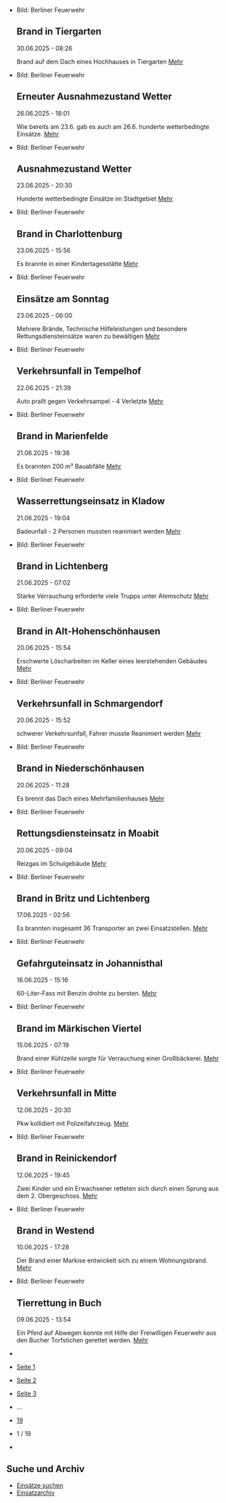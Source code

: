 * Bild: Berliner Feuerwehr

  Brand in Tiergarten
  ----------

   30.06.2025 - 08:26

   Brand auf dem Dach eines Hochhauses in Tiergarten
  [Mehr](https://www.berliner-feuerwehr.de/aktuelles/einsaetze/brand-in-tiergarten-5-4965/)

* Bild: Berliner Feuerwehr

  Erneuter Ausnahmezustand Wetter
  ----------

   26.06.2025 - 18:01

   Wie bereits am 23.6. gab es auch am 26.6. hunderte wetterbedingte Einsätze.
  [Mehr](https://www.berliner-feuerwehr.de/aktuelles/einsaetze/erneuter-ausnahmezustand-wetter-4961/)

* Bild: Berliner Feuerwehr

  Ausnahmezustand Wetter
  ----------

   23.06.2025 - 20:30

   Hunderte wetterbedingte Einsätze im Stadtgebiet
  [Mehr](https://www.berliner-feuerwehr.de/aktuelles/einsaetze/ausnahmezustand-wetter-7-4960/)

* Bild: Berliner Feuerwehr

  Brand in Charlottenburg
  ----------

   23.06.2025 - 15:56

   Es brannte in einer Kindertagesstätte
  [Mehr](https://www.berliner-feuerwehr.de/aktuelles/einsaetze/brand-in-charlottenburg-16-4959/)

* Bild: Berliner Feuerwehr

  Einsätze am Sonntag
  ----------

   23.06.2025 - 06:00

   Mehrere Brände, Technische Hilfeleistungen und besondere Rettungsdiensteinsätze waren zu bewältigen
  [Mehr](https://www.berliner-feuerwehr.de/aktuelles/einsaetze/zusammenfassung-der-einsaetze-sonntag-4956/)

* Bild: Berliner Feuerwehr

  Verkehrsunfall in Tempelhof
  ----------

   22.06.2025 - 21:39

   Auto prallt gegen Verkehrsampel - 4 Verletzte
  [Mehr](https://www.berliner-feuerwehr.de/aktuelles/einsaetze/verkehrsunfall-in-tempelhof-2-4958/)

* Bild: Berliner Feuerwehr

  Brand in Marienfelde
  ----------

   21.06.2025 - 19:38

   Es brannten 200 m³ Bauabfälle
  [Mehr](https://www.berliner-feuerwehr.de/aktuelles/einsaetze/brand-in-marienfelde-2-4955/)

* Bild: Berliner Feuerwehr

  Wasserrettungseinsatz in Kladow
  ----------

   21.06.2025 - 19:04

   Badeunfall - 2 Personen mussten reanimiert werden
  [Mehr](https://www.berliner-feuerwehr.de/aktuelles/einsaetze/wasserrettungseinsatz-in-kladow-4954/)

* Bild: Berliner Feuerwehr

  Brand in Lichtenberg
  ----------

   21.06.2025 - 07:02

   Starke Verrauchung erforderte viele Trupps unter Atemschutz
  [Mehr](https://www.berliner-feuerwehr.de/aktuelles/einsaetze/brand-in-lichtenberg-4-4953/)

* Bild: Berliner Feuerwehr

  Brand in Alt-Hohenschönhausen
  ----------

   20.06.2025 - 15:54

   Erschwerte Löscharbeiten im Keller eines leerstehenden Gebäudes
  [Mehr](https://www.berliner-feuerwehr.de/aktuelles/einsaetze/brand-in-alt-hohenschoenhausen-3-4952/)

* Bild: Berliner Feuerwehr

  Verkehrsunfall in Schmargendorf
  ----------

   20.06.2025 - 15:52

   schwerer Verkehrsunfall, Fahrer musste Reanimiert werden
  [Mehr](https://www.berliner-feuerwehr.de/aktuelles/einsaetze/verkehrsunfall-in-schmargendorf-1-4951/)

* Bild: Berliner Feuerwehr

  Brand in Niederschönhausen
  ----------

   20.06.2025 - 11:28

   Es brennt das Dach eines Mehrfamilienhauses
  [Mehr](https://www.berliner-feuerwehr.de/aktuelles/einsaetze/brand-in-niederschoenhausen-1-4950/)

* Bild: Berliner Feuerwehr

  Rettungsdiensteinsatz in Moabit
  ----------

   20.06.2025 - 09:04

   Reizgas im Schulgebäude
  [Mehr](https://www.berliner-feuerwehr.de/aktuelles/einsaetze/rettungsdiensteinsatz-in-moabit-4949/)

* Bild: Berliner Feuerwehr

  Brand in Britz und Lichtenberg
  ----------

   17.06.2025 - 02:56

   Es brannten insgesamt 36 Transporter an zwei Einsatzstellen.
  [Mehr](https://www.berliner-feuerwehr.de/aktuelles/einsaetze/brand-in-4-4945/)

* Bild: Berliner Feuerwehr

  Gefahrguteinsatz in Johannisthal
  ----------

   16.06.2025 - 15:16

   60-Liter-Fass mit Benzin drohte zu bersten.
  [Mehr](https://www.berliner-feuerwehr.de/aktuelles/einsaetze/gefahrguteinsatz-in-johannisthal-4946/)

* Bild: Berliner Feuerwehr

  Brand im Märkischen Viertel
  ----------

   15.06.2025 - 07:19

   Brand einer Kühlzelle sorgte für Verrauchung einer Großbäckerei.
  [Mehr](https://www.berliner-feuerwehr.de/aktuelles/einsaetze/brand-in-3-4944/)

* Bild: Berliner Feuerwehr

  Verkehrsunfall in Mitte
  ----------

   12.06.2025 - 20:30

   Pkw kollidiert mit Polizeifahrzeug.
  [Mehr](https://www.berliner-feuerwehr.de/aktuelles/einsaetze/brand-in-2-4942/)

* Bild: Berliner Feuerwehr

  Brand in Reinickendorf
  ----------

   12.06.2025 - 19:45

   Zwei Kinder und ein Erwachsener retteten sich durch einen Sprung aus dem 2. Obergeschoss.
  [Mehr](https://www.berliner-feuerwehr.de/aktuelles/einsaetze/brand-in-reinickendorf-15-4941/)

* Bild: Berliner Feuerwehr

  Brand in Westend
  ----------

   10.06.2025 - 17:28

   Der Brand einer Markise entwickelt sich zu einem Wohnungsbrand.
  [Mehr](https://www.berliner-feuerwehr.de/aktuelles/einsaetze/brand-in-westend-4-4939/)

* Bild: Berliner Feuerwehr

  Tierrettung in Buch
  ----------

   09.06.2025 - 13:54

   Ein Pferd auf Abwegen konnte mit Hilfe der Freiwilligen Feuerwehr aus den Bucher Torfstichen gerettet werden.
  [Mehr](https://www.berliner-feuerwehr.de/aktuelles/einsaetze/tierrettung-in-buch-4938/)

* []()
* [Seite 1](https://www.berliner-feuerwehr.de/aktuelles/einsaetze/1/)
* [Seite 2](https://www.berliner-feuerwehr.de/aktuelles/einsaetze/2/)
* [Seite 3](https://www.berliner-feuerwehr.de/aktuelles/einsaetze/3/)
* …
* [19](https://www.berliner-feuerwehr.de/aktuelles/einsaetze/19/)
* 1 / 19
* [](https://www.berliner-feuerwehr.de/aktuelles/einsaetze/2/)

Suche und Archiv
----------

* [Einsätze suchen](https://www.berliner-feuerwehr.de/aktuelles/einsaetze/einsatzsuche/)
* [Einsatzarchiv](https://www.berliner-feuerwehr.de/aktuelles/einsaetze/einsatzarchiv/)
